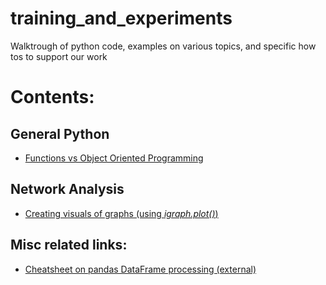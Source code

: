 # training_and_experiments

Walktrough of python code, examples on various topics, and specific how tos to support our work

# Contents:

## General Python
* [Functions vs Object Oriented Programming](walkthroughs/Functions_vs_Object_Oriented_Programming.ipynb)

## Network Analysis
* [Creating visuals of graphs (using *igraph.plot()*)](walkthroughs/Visualizing_netwroks_in_igraph.ipynb)

## Misc related links:
* [Cheatsheet on pandas DataFrame processing (external)](https://www.dataquest.io/blog/large_files/pandas-cheat-sheet.pdf)
